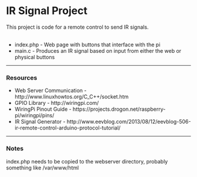 <h1>IR Signal Project</h1>
This project is code for a remote control to send IR signals.
<br><br>
<ul>
  <li>index.php - Web page with buttons that interface with the pi</li>
  <li>main.c	- Produces an IR signal based on input from either the web or physical buttons</li>
</ul>
<hr>
<h3>Resources</h3>
<ul>
	<li>Web Server Communication - http://www.linuxhowtos.org/C_C++/socket.htm</li>
	<li>GPIO Library - http://wiringpi.com/</li>
	<li>WiringPi Pinout Guide - https://projects.drogon.net/raspberry-pi/wiringpi/pins/</i>
	<li>IR Signal Generator - http://www.eevblog.com/2013/08/12/eevblog-506-ir-remote-control-arduino-protocol-tutorial/</li>
</ul>
<hr>
<h3>Notes</h3>
<p>index.php needs to be copied to the webserver directory, probably something like /var/www/html</p>
